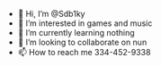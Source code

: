 - 👋 Hi, I’m @Sdb1ky
- 👀 I’m interested in games and music
- 🌱 I’m currently learning nothing
- 💞️ I’m looking to collaborate on nun
- 📫 How to reach me 334-452-9338

<!---
Sdb1ky/Sdb1ky is a ✨ special ✨ repository because its `README.md` (this file) appears on your GitHub profile.
You can click the Preview link to take a look at your changes.
--->
